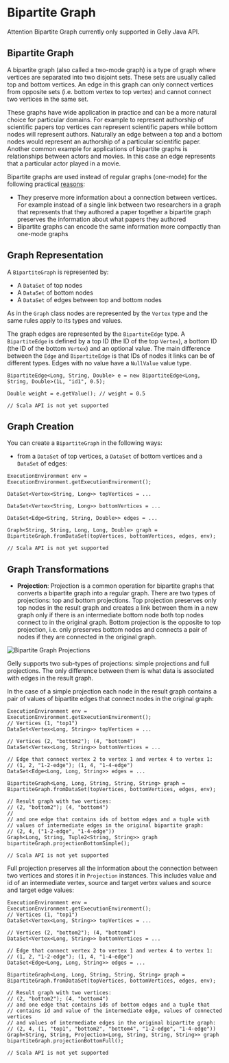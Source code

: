 

# Bipartite Graph

Attention Bipartite Graph currently only supported in Gelly Java API.

## Bipartite Graph

A bipartite graph (also called a two-mode graph) is a type of graph where vertices are separated into two disjoint sets. These sets are usually called top and bottom vertices. An edge in this graph can only connect vertices from opposite sets (i.e. bottom vertex to top vertex) and cannot connect two vertices in the same set.

These graphs have wide application in practice and can be a more natural choice for particular domains. For example to represent authorship of scientific papers top vertices can represent scientific papers while bottom nodes will represent authors. Naturally an edge between a top and a bottom nodes would represent an authorship of a particular scientific paper. Another common example for applications of bipartite graphs is relationships between actors and movies. In this case an edge represents that a particular actor played in a movie.

Bipartite graphs are used instead of regular graphs (one-mode) for the following practical [reasons](http://www.complexnetworks.fr/wp-content/uploads/2011/01/socnet07.pdf):

*   They preserve more information about a connection between vertices. For example instead of a single link between two researchers in a graph that represents that they authored a paper together a bipartite graph preserves the information about what papers they authored
*   Bipartite graphs can encode the same information more compactly than one-mode graphs

## Graph Representation

A `BipartiteGraph` is represented by:

*   A `DataSet` of top nodes
*   A `DataSet` of bottom nodes
*   A `DataSet` of edges between top and bottom nodes

As in the `Graph` class nodes are represented by the `Vertex` type and the same rules apply to its types and values.

The graph edges are represented by the `BipartiteEdge` type. A `BipartiteEdge` is defined by a top ID (the ID of the top `Vertex`), a bottom ID (the ID of the bottom `Vertex`) and an optional value. The main difference between the `Edge` and `BipartiteEdge` is that IDs of nodes it links can be of different types. Edges with no value have a `NullValue` value type.



```
BipartiteEdge<Long, String, Double> e = new BipartiteEdge<Long, String, Double>(1L, "id1", 0.5);

Double weight = e.getValue(); // weight = 0.5
```





```
// Scala API is not yet supported
```



## Graph Creation

You can create a `BipartiteGraph` in the following ways:

*   from a `DataSet` of top vertices, a `DataSet` of bottom vertices and a `DataSet` of edges:



```
ExecutionEnvironment env = ExecutionEnvironment.getExecutionEnvironment();

DataSet<Vertex<String, Long>> topVertices = ...

DataSet<Vertex<String, Long>> bottomVertices = ...

DataSet<Edge<String, String, Double>> edges = ...

Graph<String, String, Long, Long, Double> graph = BipartiteGraph.fromDataSet(topVertices, bottomVertices, edges, env);
```





```
// Scala API is not yet supported
```



## Graph Transformations

*   **Projection**: Projection is a common operation for bipartite graphs that converts a bipartite graph into a regular graph. There are two types of projections: top and bottom projections. Top projection preserves only top nodes in the result graph and creates a link between them in a new graph only if there is an intermediate bottom node both top nodes connect to in the original graph. Bottom projection is the opposite to top projection, i.e. only preserves bottom nodes and connects a pair of nodes if they are connected in the original graph.

![Bipartite Graph Projections](img/bipartite_graph_projections.png)

Gelly supports two sub-types of projections: simple projections and full projections. The only difference between them is what data is associated with edges in the result graph.

In the case of a simple projection each node in the result graph contains a pair of values of bipartite edges that connect nodes in the original graph:



```
ExecutionEnvironment env = ExecutionEnvironment.getExecutionEnvironment();
// Vertices (1, "top1")
DataSet<Vertex<Long, String>> topVertices = ...

// Vertices (2, "bottom2"); (4, "bottom4")
DataSet<Vertex<Long, String>> bottomVertices = ...

// Edge that connect vertex 2 to vertex 1 and vertex 4 to vertex 1:
// (1, 2, "1-2-edge"); (1, 4, "1-4-edge")
DataSet<Edge<Long, Long, String>> edges = ...

BipartiteGraph<Long, Long, String, String, String> graph = BipartiteGraph.fromDataSet(topVertices, bottomVertices, edges, env);

// Result graph with two vertices:
// (2, "bottom2"); (4, "bottom4")
//
// and one edge that contains ids of bottom edges and a tuple with
// values of intermediate edges in the original bipartite graph:
// (2, 4, ("1-2-edge", "1-4-edge"))
Graph<Long, String, Tuple2<String, String>> graph bipartiteGraph.projectionBottomSimple();
```





```
// Scala API is not yet supported
```



Full projection preserves all the information about the connection between two vertices and stores it in `Projection` instances. This includes value and id of an intermediate vertex, source and target vertex values and source and target edge values:



```
ExecutionEnvironment env = ExecutionEnvironment.getExecutionEnvironment();
// Vertices (1, "top1")
DataSet<Vertex<Long, String>> topVertices = ...

// Vertices (2, "bottom2"); (4, "bottom4")
DataSet<Vertex<Long, String>> bottomVertices = ...

// Edge that connect vertex 2 to vertex 1 and vertex 4 to vertex 1:
// (1, 2, "1-2-edge"); (1, 4, "1-4-edge")
DataSet<Edge<Long, Long, String>> edges = ...

BipartiteGraph<Long, Long, String, String, String> graph = BipartiteGraph.fromDataSet(topVertices, bottomVertices, edges, env);

// Result graph with two vertices:
// (2, "bottom2"); (4, "bottom4")
// and one edge that contains ids of bottom edges and a tuple that 
// contains id and value of the intermediate edge, values of connected vertices
// and values of intermediate edges in the original bipartite graph:
// (2, 4, (1, "top1", "bottom2", "bottom4", "1-2-edge", "1-4-edge"))
Graph<String, String, Projection<Long, String, String, String>> graph bipartiteGraph.projectionBottomFull();
```





```
// Scala API is not yet supported
```



